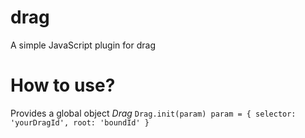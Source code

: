 # drag
A simple JavaScript plugin for drag
# How to use?
Provides a global object *Drag*
`Drag.init(param)
 param = {
  selector: 'yourDragId',
  root: 'boundId'
}`
